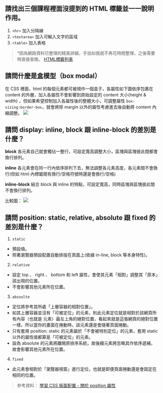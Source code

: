 ## 請找出三個課程裡面沒提到的 HTML 標籤並一一說明作用。

1. `<hr>` 加入分隔線
2. `<textarea>` 加入可輸入文字的區域
3. `<table>` 加入表格

>*因為網路資料已整理的精美詳細，手拙如我就不再花時間整理，之後需要時直接查閱。
[HTML標籤列表](http://web.thu.edu.tw/hzed/www/tag.htm)


## 請問什麼是盒模型（box modal）

在 CSS 裡面，html 的每個元素都可被視作一個盒子，各屬性如下圖依序包裹在 content 的外層，加入各屬性不會影響到原始設定的 content 大小(height & width) ，但如果希望控制加入各屬性後的整體大小，可調整屬性 `box-sizing:border-box`，就會將除 margin 以外的屬性考慮進去後自動將 content 內縮調整。
![](https://guxinyan.github.io/blogImg/%E6%A0%87%E5%87%86%E7%9B%92%E6%A8%A1%E5%9E%8B.png)

## 請問 display: inline, block 跟 inline-block 的差別是什麼？

**block**
各元素自己就會獨佔一整行，可設定寬高調整大小，區塊與區塊彼此間都會換行排列。

**inline**
各元素會在同一行內依序排列下去，無法調整各元素高度，各元素間不會換行(但如 html 內標籤間有換行/空格符號時還是會換行/空格)

**inline-block**
結合 block 與 inline 的特點，可設定寬高，同時區塊與區塊彼此間不會換行排列。

比較圖：
![](http://4.bp.blogspot.com/-TiwOixlooJk/U4UyEnv_XpI/AAAAAAAACFs/NuuLz2IvoZ4/w1200-h630-p-k-no-nu/css-display-block-vs-inline-block.png)

## 請問 position: static, relative, absolute 跟 fixed 的差別是什麼？

1. `static`
  - 預設值。
  - 照著瀏覽器預設配置自動排版在頁面上(依據 in-line, block 等本身特性)。
2. `relative`
  - 設定 top 、 right 、 bottom 和 left 屬性，會使其元素「相對」調整其「原本」該出現的位置。
  - 不會影響其他元素所在位置。
3. `absoulte`
  - 定位將參考其所處「上層容器的相對位置」。
  - 如其上層容器並沒有「可被定位」的元素，則此元素定位就是相對於該網頁所有內容（也就是 <body> 元素）最左上角的絕對位置，看起來就是這張網頁的絕對位置一樣，所以當你的畫面在捲動時，該元素還是會隨著頁面捲動。
  - 只有套用 position: static 的元素屬於「不會被特別定位」的元素，套用 static 以外的屬性值都算是「可被定位」的元素。
  - 設為 absolute 的元素將離開原排序系統，故後續元素將忽略其作依序遞補，故會影響其他元素所在位置。
4. `fixed`
  - 此元素會相對於「瀏覽器視窗」進行定位，也就是即便頁面捲動還是會固定在相同的位置。

>參考資料：
[學習 CSS 版面配置 - 關於 position 屬性](https://zh-tw.learnlayout.com/position.html)